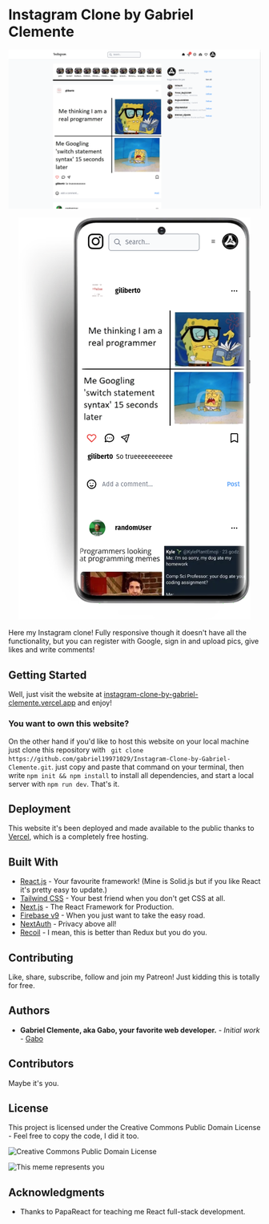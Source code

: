 # Instagram Clone by Gabriel Clemente


![Web Mockup](Mockup.png) 
<div align:center style="text-align:center"><img src="MobileMockUp.png" /></div>


Here my Instagram clone! Fully responsive though it doesn't have all the functionality, but you can register with Google, sign in and upload pics, give likes and write comments!


## Getting Started

Well, just visit the website at [instagram-clone-by-gabriel-clemente.vercel.app](https://instagram-clone-by-gabriel-clemente.vercel.app/) and enjoy! 

### You want to own this website?

On the other hand if you'd like to host this website on your local machine just clone this repository with ``` git clone https://github.com/gabriel19971029/Instagram-Clone-by-Gabriel-Clemente.git```. just copy and paste that command on your terminal, then write ```npm init && npm install```  to install all dependencies, and start a local server with ```npm run dev```. That's it.

## Deployment

This website it's been deployed and made available to the public thanks to [Vercel](https://vercel.com), which is a completely free hosting.

## Built With

* [React.js](https://reactjs.org/) - Your favourite framework! (Mine is Solid.js but if you like React it's pretty easy to update.)
* [Tailwind CSS](https://tailwindcss.com/) - Your best friend when you don't get CSS at all. 
* [Next.js](https://nextjs.org/) - The React Framework for Production.
* [Firebase v9](https://firebase.google.com/) - When you just want to take the easy road.
* [NextAuth](https://next-auth.js.org/) - Privacy above all!
* [Recoil](https://recoiljs.org/) - I mean, this is better than Redux but you do you. 


## Contributing

  Like, share, subscribe, follow and join my Patreon! Just kidding this is totally for free. 

## Authors

* **Gabriel Clemente, aka Gabo, your favorite web developer.** - *Initial work* - [Gabo](https://github.com/gabriel19971029)

## Contributors

Maybe it's you.

## License

This project is licensed under the Creative Commons Public Domain License - Feel free to copy the code, I did it too.

![Creative Commons Public Domain License](https://upload.wikimedia.org/wikipedia/commons/thumb/8/84/Public_Domain_Mark_button.svg/220px-Public_Domain_Mark_button.svg.png)

![This meme represents you](https://preview.redd.it/hwurhp7crzf81.png?auto=webp&s=3f230e79f360c9fbc9394e70ea72330391bf8f27)

## Acknowledgments

* Thanks to PapaReact for teaching me React full-stack development. 
